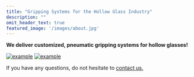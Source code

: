 ```yaml
---
title: "Gripping Systems for the Hollow Glass Industry"
description: ""
omit_header_text: true
featured_image: '/images/about.jpg'
---
```

**We deliver customized, pneumatic gripping systems for hollow glasses!**

[![example](/images/produkteundleistung/Flaschengreifer_web_engl.jpg)](/images/produkteundleistung/Flaschengreifer_web_engl.jpg)
[![example](/images/produkteundleistung/Glaesergreifer_web_engl.jpg)](/images/produkteundleistung/Glaesergreifer_web_engl.jpg)

If you have any questions, do not hesitate to [contact us.](/en/contact)